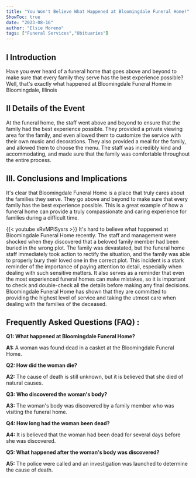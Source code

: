 ```yaml
---
title: "You Won't Believe What Happened at Bloomingdale Funeral Home!"
ShowToc: true 
date: "2023-08-16"
author: "Elsie Moreno" 
tags: ["Funeral Services","Obituaries"]
---
```

## I Introduction

Have you ever heard of a funeral home that goes above and beyond to make sure that every family they serve has the best experience possible? Well, that's exactly what happened at Bloomingdale Funeral Home in Bloomingdale, Illinois

## II Details of the Event

At the funeral home, the staff went above and beyond to ensure that the family had the best experience possible. They provided a private viewing area for the family, and even allowed them to customize the service with their own music and decorations. They also provided a meal for the family, and allowed them to choose the menu. The staff was incredibly kind and accommodating, and made sure that the family was comfortable throughout the entire process.

## III. Conclusions and Implications

It's clear that Bloomingdale Funeral Home is a place that truly cares about the families they serve. They go above and beyond to make sure that every family has the best experience possible. This is a great example of how a funeral home can provide a truly compassionate and caring experience for families during a difficult time.

{{< youtube xRvMPlSysrs >}} 
It's hard to believe what happened at Bloomingdale Funeral Home recently. The staff and management were shocked when they discovered that a beloved family member had been buried in the wrong plot. The family was devastated, but the funeral home staff immediately took action to rectify the situation, and the family was able to properly bury their loved one in the correct plot. This incident is a stark reminder of the importance of paying attention to detail, especially when dealing with such sensitive matters. It also serves as a reminder that even the most experienced funeral homes can make mistakes, so it is important to check and double-check all the details before making any final decisions. Bloomingdale Funeral Home has shown that they are committed to providing the highest level of service and taking the utmost care when dealing with the families of the deceased.

## Frequently Asked Questions (FAQ) :
**Q1: What happened at Bloomingdale Funeral Home?**

**A1:** A woman was found dead in a casket at the Bloomingdale Funeral Home.

**Q2: How did the woman die?**

**A2:** The cause of death is still unknown, but it is believed that she died of natural causes.

**Q3: Who discovered the woman's body?**

**A3:** The woman's body was discovered by a family member who was visiting the funeral home.

**Q4: How long had the woman been dead?**

**A4:** It is believed that the woman had been dead for several days before she was discovered.

**Q5: What happened after the woman's body was discovered?**

**A5:** The police were called and an investigation was launched to determine the cause of death.



